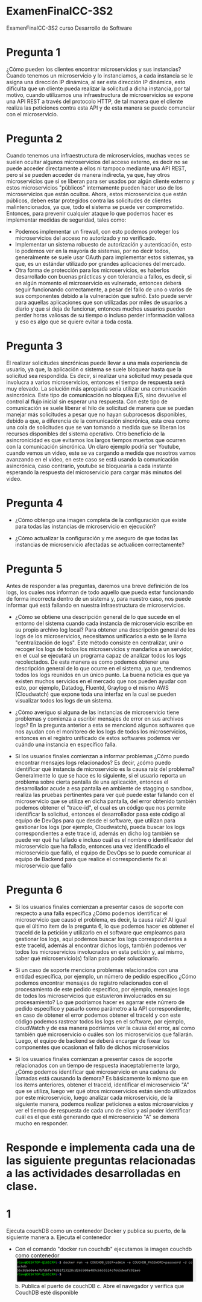# ExamenFinalCC-3S2
ExamenFinalCC-3S2 curso Desarrollo de Software

# Pregunta 1
¿Cómo pueden los clientes encontrar microservicios y sus instancias?
Cuando tenemos un microservicio y lo instanciamos, a cada instancia se le asigna una dirección IP dinámica, al ser esta dirección IP dinámica, esto dificulta que un cliente pueda realizar la solicitud a dicha instancia, por tal motivo, cuando utilizamos una infraestructura de microservicios se expone una API REST a través del protocolo HTTP, de tal manera que el cliente realiza las peticiones contra esta API y de esta manera se puede comunciar con el microservicio.

# Pregunta 2
Cuando tenemos una infraestructura de microservicios, muchas veces se suelen ocultar algunos microservicios del acceso externo, es decir no se puede acceder directamente a ellos ni tampoco mediante una API REST, pero sí se pueden acceder de manera indirecta, ya que, hay otros microservicios que sí se liberan para ser usados por algún cliente externo y estos microservicios "públicos" internamente pueden hacer uso de los microservicios que están ocultos. Ahora, estos microservicios que están públicos, deben estar protegidos contra las solicitudes de clientes malintencionados, ya que, todo el sistema se puede ver comprometido. Entonces, para prevenir cualquier ataque lo que podemos hacer es implementar medidas de seguridad, tales como:
- Podemos implementar un firewall, con esto podemos proteger los microservicios del acceso no autorizado y no verificado.
- Implementar un sistema robuesto de autorización y autenticación, esto lo podemos ver en la mayoría de sistemas, por no decir todos, generalmente se suele usar OAuth para implementar estos sistemas, ya que, es un estándar utilizado por grandes aplicaciones del mercado.
- Otra forma de protección para los microservicios, es haberlos desarrollado con buenas prácticas y con tolerancia a fallos, es decir, si en algún momento el microservicio es vulnerado, entonces deberá seguir funcionando correctamente, a pesar del fallo de uno o varios de sus componentes debido a la vulneración que sufrió. Esto puede servir para aquellas aplicaciones que son utilizadas por miles de usuarios a diario y que si deja de funcionar, entonces muchos usuarios pueden perder horas valiosas de su tiempo o incluso perder información valiosa y eso es algo que se quiere evitar a toda costa.

# Pregunta 3
El realizar solicitudes sincrónicas puede llevar a una mala experiencia de usuario, ya que, la aplicación o sistema se suele bloquear hasta que la solicitud sea respondida. Es decir, si realizar una solicitud muy pesada que involucra a varios microservicios, entonces el tiempo de respuesta será muy elevado. La solución más apropiada sería utilizar una comunicación asincrónica. Este tipo de comunicación no bloquea E/S, sino devuelve el control al flujo inicial sin esperar una respuesta. Con este tipo de comunicación se suele liberar el hilo de solicitud de manera que se puedan manejar más solicitudes a pesar que no hayan subprocesos disponibles, debido a que, a diferencia de la comunicación sincrónica, esta crea como una cola de solicitudes que se van tomando a medida que se liberan los recursos disponibles del sistema operativo. Otro beneficio de la asincronicidad es que evitamos los largos tiempos muertos que ocurren con la comunicación sincrónica. Un claro ejemplo podría ser Youtube, cuando vemos un video, este se va cargando a medida que nosotros vamos avanzando en el video, en este caso se está usando la comunicación asincrónica, caso contrario, youtube se bloquearía a cada instante esperando la respuesta del microservicio para cargar más minutos del video.

# Pregunta 4
- ¿Cómo obtengo una imagen completa de la configuración que existe para todas las instancias de microservicio en ejecución?

- ¿Cómo actualizar la configuración y me aseguro de que todas las instancias de microservicio afectadas se actualicen correctamente?

# Pregunta 5
Antes de responder a las preguntas, daremos una breve definición de los logs, los cuales nos informan de todo aquello que pueda estar funcionando de forma incorrecta dentro de un sistema y, para nuestro caso, nos puede informar qué está fallando en nuestra infraestructura de microservicios.

- ¿Cómo se obtiene una descripción general de lo que sucede en el entorno del sistema cuando cada instancia de microservicio escribe en su propio archivo log local?
Para obtener una descripción general de los logs de los microservicios, necesitamos unificarlos a esto se le llama "centralización de logs". Este método consiste en centralizar, unir o recoger los logs de todos los microservicios y mandarlos a un servidor, en el cual se ejecutará un programa capaz de analizar todos los logs recolectados. De esta manera es como podemos obtener una descripción general de lo que ocurre en el sistema, ya que, tendremos todos los logs reunidos en un único punto. La buena noticia es que ya existen muchos servicios en el mercado que nos pueden ayudar con esto, por ejemplo, Datadog, Fluentd, Graylog o el mismo AWS (Cloudwatch) que expone toda una interfaz en la cual se pueden visualizar todos los logs de un sistema.

- ¿Cómo averiguo si alguna de las instancias de microservicio tiene problemas y comienza a escribir mensajes de error en sus archivos logs?
En la pregunta anterior a esta se mencionó algunos softwares que nos ayudan con el monitoreo de los logs de todos los microservicios, entonces en el registro unificado de estos softwares podemos ver cuándo una instancia en específico falla.

- Si los usuarios finales comienzan a informar problemas ¿Cómo puedo encontrar mensajes logs relacionados? Es decir, ¿cómo puedo identificar qué instancia de microservicio es la causa raíz del problema?
Generalmente lo que se hace es lo siguiente, si el usuario reporta un problema sobre cierta pantalla de una aplicación, entonces el desarrollador acude a esa pantalla en ambiente de stagging o sandbox, realiza las pruebas pertinentes para ver qué puede estar fallando con el microservicio que se utiliza en dicha pantalla, del error obtenido también podemos obtener el "trace-id", el cual es un código que nos permite identificar la solicitud, entonces el desarrollador pasa este código al equipo de DevOps para que desde el software, que utilizan para gestionar los logs (por ejemplo, Cloudwatch), pueda buscar los logs correspondientes a este trace id, además en dicho log también se puede ver qué ha fallado e incluso cuál es el nombre o identificador del microservicio que ha fallado, entonces una vez identificado el microservicio que falló, el equipo de DevOps se lo puede comunicar al equipo de Backend para que realice el correspondiente fix al microservicio que falló

# Pregunta 6
- Si los usuarios finales comienzan a presentar casos de soporte con respecto a una falla específica ¿Cómo podemos identificar el microservicio que causó el problema, es decir, la causa raíz?
Al igual que el último item de la pregunta 6, lo que podemos hacer es obtener el traceId de la petición y utilizarlo en el software que empleamos para gestionar los logs, aquí podemos buscar los logs correspondientes a este traceId, además al encontrar dichos logs, también podemos ver todos los microservicios involucrados en esta petición y, así mismo, saber qué microservicio(s) fallan para poder solucionarlo.

- Si un caso de soporte menciona problemas relacionados con una entidad específica, por ejemplo, un número de pedido específico ¿Cómo podemos encontrar mensajes de registro relacionados con el procesamiento de este pedido específico, por ejemplo, mensajes logs de todos los microservicios que estuvieron involucrados en su procesamiento?
Lo que podríamos hacer es agarrar este número de pedido específico y pasarlo como parámetro a la API correspondiente, en caso de obtener el error podemos obtener el traceId y con este código podemos rastrear todos los logs en el software, por ejemplo, cloudWatch y de esa manera podríamos ver la causa del error, así como también qué microservicio o cuáles son los microservicios que fallarán. Luego, el equipo de backend se deberá encargar de fixear los componentes que ocasionan el fallo de dichos microservicios

- Si los usuarios finales comienzan a presentar casos de soporte relacionados con un tiempo de respuesta inaceptablemente largo, ¿Cómo podemos identificar qué microservicio en una cadena de llamadas está causando la demora?
Es básicamente lo mismo que en los items anteriores, obtener el traceId, identificar el microservicio "A" que se utiliza, luego ver qué otros microservicios están siendo utilizados por este microservicio, luego analizar cada microservicio, de la siguiente manera, podemos realizar peticiones a estos microservicios y ver el tiempo de respuesta de cada uno de ellos y así poder identificar cuál es el que está generando que el microservicio "A" se demora mucho en responder.

# Responde e implementa cada una de las siguiente preguntas relacionadas a las actividades desarrolladas en clase.

# 1
Ejecuta couchDB como un contenedor Docker y publica su puerto, de la siguiente manera
a. Ejecuta el contenedor
- Con el comando "docker run couchdb" ejecutamos la imagen couchdb como contenedor
![Alt text](https://raw.githubusercontent.com/ricardoolivaresventura/ExamenFinalCC-3S2/main/docker-couchdb.PNG "")
b. Publica el puerto de couchDB
c. Abre el navegador y verifica que CouchDB esté disponible


